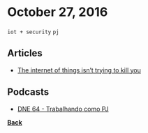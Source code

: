 # October 27, 2016

`iot + security` `pj`

## Articles

- [The internet of things isn’t trying to kill you](https://medium.com/@gigastacey/the-internet-of-things-isnt-trying-to-kill-you-443fee5c83f#.7fgts8oy4)

## Podcasts

- [DNE 64 - Trabalhando como PJ](http://devnaestrada.com.br/2016/07/29/trabalhando-como-pj.html)


[__Back__](../README.md)
